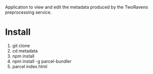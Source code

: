 
Application to view and edit the metadata produced by the TwoRavens preprocessing service.

# Install

1. git clone
2. cd metadata
3. npm install
4. npm install -g parcel-bundler
5. parcel index.html
